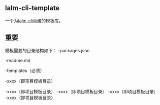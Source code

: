 ## lalm-cli-template
一个为[lalm-cli](https://github.com/liwenjie3421/lalm-cli)而建的模板库。

## 重要
模板需要的目录结构如下：
-packages.json

-readme.md

-templates（必须）

 -xxxx（即项目模板目录）
 
 -xxxx（即项目模板目录）
 -xxxx（即项目模板目录）
 -xxxx（即项目模板目录）
 -xxxx（即项目模板目录）